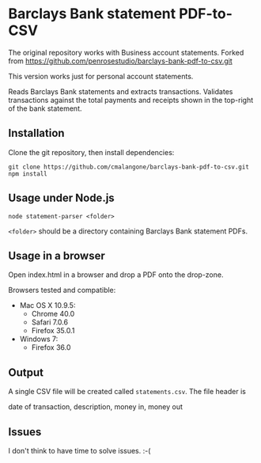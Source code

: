 Barclays Bank statement PDF-to-CSV
==================================
The original repository works with Business account statements.
Forked from
https://github.com/penrosestudio/barclays-bank-pdf-to-csv.git

This version works just for personal account statements.

Reads Barclays Bank statements and extracts transactions. Validates transactions against the total payments and receipts shown in the top-right of the bank statement.


## Installation

Clone the git repository, then install dependencies:

    git clone https://github.com/cmalangone/barclays-bank-pdf-to-csv.git
    npm install

## Usage under Node.js

    node statement-parser <folder>

`<folder>` should be a directory containing Barclays Bank statement PDFs.

## Usage in a browser

Open index.html in a browser and drop a PDF onto the drop-zone.

Browsers tested and compatible:
* Mac OS X 10.9.5:
  * Chrome 40.0
  * Safari 7.0.6
  * Firefox 35.0.1
* Windows 7:
  * Firefox 36.0

## Output

A single CSV file will be created called `statements.csv`.
The file header is 

date of transaction, description, money in, money out


## Issues
I don't think to have time to solve issues. :-(
